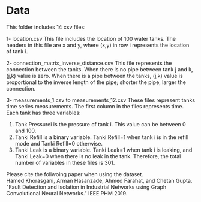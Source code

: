 # Data
This folder includes 14 csv files:

1-	location.csv
This file includes the location of 100 water tanks. The headers in this file are x and y, where (x,y) in row i represents the location of tank i.

2-	connection_matrix_inverse_distance.csv
This file represents the connection between the tanks. When there is no pipe between tank j and k, (j,k) value is zero. When there is a pipe between the tanks, (j,k) value is proportional to the inverse length of the pipe; shorter the pipe, larger the connection. 

3-	measurements_1.csv to measurements_12.csv
These files represent tanks time series measurements. The first column in the files represents time. Each tank has three variables:
  1)	Tank Pressurei is the pressure of tank i. This value can be between 0 and 100. 
  2)	Tanki Refill is a binary variable. Tanki Refill=1 when tank i is in the refill mode and Tanki Refill=0 otherwise.
  3)	Tanki Leak is a binary variable. Tanki Leak=1 when tank i is leaking, and Tanki Leak=0 when there is no leak in the tank. 
Therefore, the total number of variables in these files is 301. 

Please cite the follwoing paper when using the dataset.  
Hamed Khorasgani, Arman Hasanzade, Ahmed Farahat, and Chetan Gupta. "Fault Detection and Isolation in Industrial Networks
using Graph Convolutional Neural Networks." IEEE PHM 2019.
